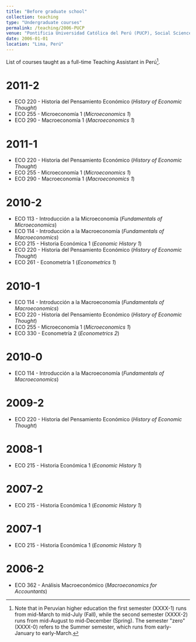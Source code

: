 ```yaml
---
title: "Before graduate school"
collection: teaching
type: "Undergraduate courses"
permalink: /teaching/2006-PUCP
venue: "Pontificia Universidad Católica del Perú (PUCP), Social Sciences Department"
date: 2006-01-01
location: "Lima, Perú"
---
```


List of courses taught as a full-time Teaching Assistant in Perú[^1].

2011-2
======
- ECO 220 - Historia del Pensamiento Económico (*History of Economic Thought*)
- ECO 255 - Microeconomía 1 (*Microeconomics 1*)
- ECO 290 - Macroeconomía 1 (*Macroeconomics 1*)

2011-1
======
- ECO 220 - Historia del Pensamiento Económico (*History of Economic Thought*)
- ECO 255 - Microeconomía 1 (*Microeconomics 1*)
- ECO 290 - Macroeconomía 1 (*Macroeconomics 1*)

2010-2
======
- ECO 113 - Introducción a la Microeconomía (*Fundamentals of Microeconomics*)
- ECO 114 - Introducción a la Macroeconomía (*Fundamentals of Macroeconomics*)
- ECO 215 - Historia Económica 1 (*Economic History 1*)
- ECO 220 - Historia del Pensamiento Económico (*History of Economic Thought*)
- ECO 261 - Econometría 1 (*Econometrics 1*)

2010-1
======
- ECO 114 - Introducción a la Macroeconomía (*Fundamentals of Macroeconomics*)
- ECO 220 - Historia del Pensamiento Económico (*History of Economic Thought*)
- ECO 255 - Microeconomía 1 (*Microeconomics 1*)
- ECO 330 - Econometría 2 (*Econometrics 2*)

2010-0
======
- ECO 114 - Introducción a la Macroeconomía (*Fundamentals of Macroeconomics*)

2009-2
======
- ECO 220 - Historia del Pensamiento Económico (*History of Economic Thought*)

2008-1
======
- ECO 215 - Historia Económica 1 (*Economic History 1*)

2007-2
======
- ECO 215 - Historia Económica 1 (*Economic History 1*)

2007-1
======
- ECO 215 - Historia Económica 1 (*Economic History 1*)

2006-2
======
- ECO 362 - Análisis Macroeconómico (*Macroeconomics for Accountants*)

[^1]: Note that in Peruvian higher education the first semester (XXXX-1) runs from mid-March to mid-July (Fall), while the second semester (XXXX-2) runs from mid-August to mid-December (Spring). The semester "zero" (XXXX-0) refers to the Summer semester, which runs from early-January to early-March.
